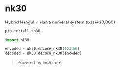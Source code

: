 # nk30

Hybrid Hangul + Hanja numeral system (base-30,000)

```bash
pip install kn30
```

```python
import nk30

encoded = nk30.encode_nk30(123456)
decoded = nk30.decode_nk30(encoded)
```

> Powered by `kn30` core.
